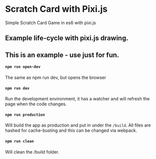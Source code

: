 # Scratch Card with Pixi.js

Simple Scratch Card Game in es6 with pixi.js

## Example life-cycle with pixi.js drawing.

## This is an example - use just for fun.

#### `npm run open-dev`
The same as npm run dev, but opens the browser

#### `npm run dev`
Run the development environment, it has a watcher and will refresh the page when the code changes.

#### `npm run production`
Will build the app as production and put in under the `/build`. All files are hashed for cache-busting and this can be changed via webpack.

#### `npm run clean`
Will clean the /build folder.
